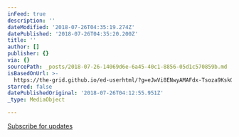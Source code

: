 ```yaml
---
inFeed: true
description: ''
dateModified: '2018-07-26T04:35:19.274Z'
datePublished: '2018-07-26T04:35:20.200Z'
title: ''
author: []
publisher: {}
via: {}
sourcePath: _posts/2018-07-26-14069d6e-6a45-40c1-8856-05d1c570859b.md
isBasedOnUrl: >-
  https://the-grid.github.io/ed-userhtml/?g=eJwVi8ENwyAMAFdx-Tsoza9KskQnMOA0SASQMVW7fenr7nG3EpzCx2ZO1fqwNsWmbXpxZiGNJU8udbYGfKLWtsGSiqArH6ylov_6xHCLVy2ilBUuVJzBK0HF97CKJ94hYHQgpefAARc4Slb8N74L1vE4nA0EUkJh8hrDZpbF7M_umpfoeBwCvY6C22pp_wHdqTzC
starred: false
datePublishedOriginal: '2018-07-26T04:12:55.951Z'
_type: MediaObject

---
```

[Subscribe for updates][0]

[0]: http://lists.generation.blue/